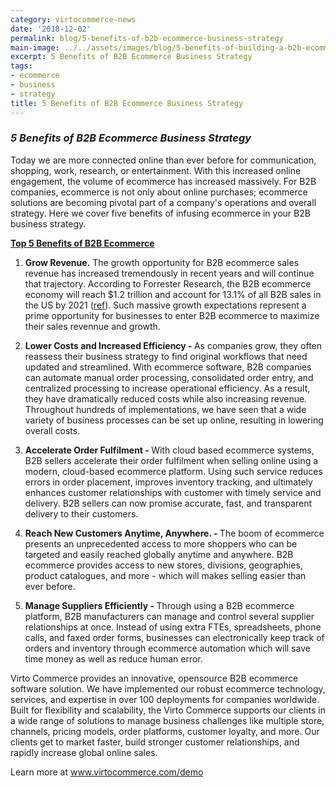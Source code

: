 ```yaml
--- 
category: virtocommerce-news
date: '2018-12-02'
permalink: blog/5-benefits-of-b2b-ecommerce-business-strategy
main-image: ../../assets/images/blog/5-benefits-of-building-a-b2b-ecommerce-strategy.png
excerpt: 5 Benefits of B2B Ecommerce Business Strategy
tags:
- ecommerce
- business
- strategy
title: 5 Benefits of B2B Ecommerce Business Strategy
---
```

### <dfn>5 Benefits of B2B Ecommerce Business Strategy</dfn>

<p>Today we are more connected online than ever before for communication, shopping, work, research, or entertainment. With this increased online engagement, the volume of ecommerce has increased massively. For B2B companies, ecommerce is not only about online purchases; ecommerce solutions are becoming pivotal part of a company's operations and overall strategy. Here we cover five benefits of infusing ecommerce in your B2B business strategy.</p>
<p><strong><u>Top 5 Benefits of B2B Ecommerce</u></strong></p>
<ol>
    <li>
        <p>
            <strong>Grow Revenue.</strong>
            The growth opportunity for B2B ecommerce sales revenue has increased tremendously in recent years and will continue that trajectory. According to Forrester Research, the B2B ecommerce economy will reach $1.2 trillion and account for 13.1% of all B2B sales in the US by 2021 (<a href="https://www.forrester.com/B2B+eCommerce+Will+Reach+12+Trillion+131+Of+US+B2B+Sales+By+2021/-/E-PRE10026">ref</a>). Such massive growth expectations represent a prime opportunity for businesses to enter B2B ecommerce to maximize their sales revennue and growth.
        </p>
    </li>
    <li>
        <p>
            <strong>Lower Costs and Increased Efficiency - </strong>
            As companies grow, they often reassess their business strategy to find original workflows that need updated and streamlined. With ecommerce software, B2B companies can automate manual order processing, consolidated order entry, and centralized processing to increase operational efficiency. As a result, they have dramatically reduced costs while also increasing revenue. Throughout hundreds of implementations, we have seen that a wide variety of business processes can be set up online, resulting in lowering overall costs.
        </p>
    </li>
    <li>
        <p>
            <strong>Accelerate Order Fulfilment - </strong>
            With cloud based ecommerce systems, B2B sellers accelerate their order fulfilment when selling online using a modern, cloud-based ecommerce platform. Using such service reduces errors in order placement, improves inventory tracking, and ultimately enhances customer relationships with customer with timely service and delivery. B2B sellers can now promise accurate, fast, and transparent delivery to their customers.
        </p>
    </li>
    <li>
        <p>
            <strong>Reach New Customers Anytime, Anywhere. - </strong>
            The boom of ecommerce presents an unprecedented access to more shoppers who can be targeted and easily reached globally anytime and anywhere. B2B ecommerce provides access to new stores, divisions, geographies, product catalogues, and more - which will makes selling easier than ever before.
        </p>
    </li>
    <li>
        <p>
            <strong>Manage Suppliers Efficiently - </strong>
            Through using a B2B ecommerce platform, B2B manufacturers can manage and control several supplier relationships at once. Instead of using extra FTEs, spreadsheets, phone calls, and faxed order forms, businesses can electronically keep track of orders and inventory through ecommerce automation which will save time money as well as reduce human error.
        </p>
    </li>
</ol>
<p>Virto Commerce provides an innovative, opensource B2B ecommerce software solution. We have implemented our robust ecommerce technology, services, and expertise in over 100 deployments for companies worldwide. Built for flexibility and scalability, the Virto Commerce supports our clients in a wide range of solutions to manage business challenges like multiple store, channels, pricing models, order platforms, customer loyalty, and more. Our clients get to market faster, build stronger customer relationships, and rapidly increase global online sales.</p>
<p>Learn more at <a href="http://virtocommerce.com/demo">www.virtocommerce.com/demo</a></p>